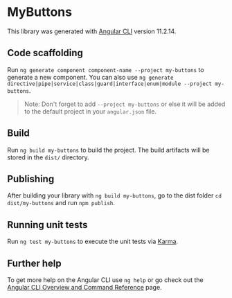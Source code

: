 # MyButtons

This library was generated with [Angular CLI](https://github.com/angular/angular-cli) version 11.2.14.

## Code scaffolding

Run `ng generate component component-name --project my-buttons` to generate a new component. You can also use `ng generate directive|pipe|service|class|guard|interface|enum|module --project my-buttons`.
> Note: Don't forget to add `--project my-buttons` or else it will be added to the default project in your `angular.json` file. 

## Build

Run `ng build my-buttons` to build the project. The build artifacts will be stored in the `dist/` directory.

## Publishing

After building your library with `ng build my-buttons`, go to the dist folder `cd dist/my-buttons` and run `npm publish`.

## Running unit tests

Run `ng test my-buttons` to execute the unit tests via [Karma](https://karma-runner.github.io).

## Further help

To get more help on the Angular CLI use `ng help` or go check out the [Angular CLI Overview and Command Reference](https://angular.io/cli) page.
